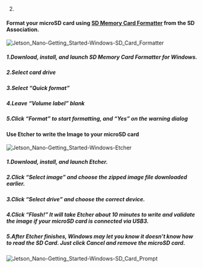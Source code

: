 2.
#### Format your microSD card using [SD Memory Card Formatter](https://www.sdcard.org/downloads/formatter/eula_windows/) from the SD Association.
![Jetson_Nano-Getting_Started-Windows-SD_Card_Formatter](https://user-images.githubusercontent.com/53148219/68956250-a63a0b00-0802-11ea-92b2-7442bafe9ab0.png)
##### 1.Download, install, and launch SD Memory Card Formatter for Windows.
##### 2.Select card drive
##### 3.Select “Quick format”
##### 4.Leave “Volume label” blank
##### 5.Click “Format” to start formatting, and “Yes” on the warning dialog
#### Use Etcher to write the Image to your microSD card
![Jetson_Nano-Getting_Started-Windows-Etcher](https://user-images.githubusercontent.com/53148219/68956857-d7670b00-0803-11ea-908b-ab1bc38d5520.png)
##### 1.Download, install, and launch Etcher.
##### 2.Click “Select image” and choose the zipped image file downloaded earlier.
##### 3.Click “Select drive” and choose the correct device.
##### 4.Click “Flash!” It will take Etcher about 10 minutes to write and validate the image if your microSD card is connected via USB3.
##### 5.After Etcher finishes, Windows may let you know it doesn’t know how to read the SD Card. Just click Cancel and remove the microSD card.
![Jetson_Nano-Getting_Started-Windows-SD_Card_Prompt](https://user-images.githubusercontent.com/53148219/68957286-b3f09000-0804-11ea-9b3f-4d3586b5aee4.png)

